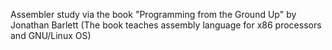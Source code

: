 Assembler study via the book "Programming from the Ground Up" by Jonathan Barlett
(The book teaches assembly language for x86 processors and GNU/Linux OS)

